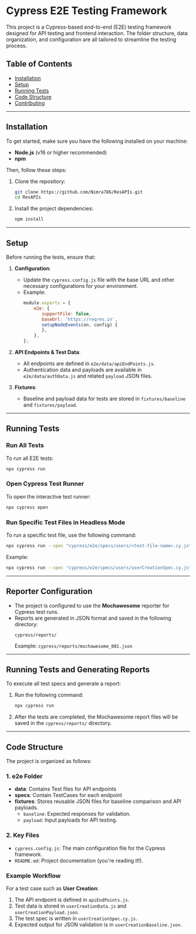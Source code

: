 # Cypress E2E Testing Framework

This project is a Cypress-based end-to-end (E2E) testing framework designed for API testing and frontend interaction. The folder structure, data organization, and configuration are all tailored to streamline the testing process.

## Table of Contents

- [Installation](#installation)
- [Setup](#setup)
- [Running Tests](#running-tests)
- [Code Structure](#code-structure)
- [Contributing](#contributing)

---

## Installation

To get started, make sure you have the following installed on your machine:

- **Node.js** (v16 or higher recommended)
- **npm**

Then, follow these steps:

1. Clone the repository:
   ```bash
   git clone https://github.com/Nimra786/ResAPIs.git
   cd ResAPIs
   ```

2. Install the project dependencies:
   ```bash
   npm install
   ```
---

## Setup

Before running the tests, ensure that:

1. **Configuration**:
   - Update the `cypress.config.js` file with the base URL and other necessary configurations for your environment.
   - Example:
     ```javascript
     module.exports = {
         e2e: {
            supportFile: false,
            baseUrl: 'https://reqres.in',
            setupNodeEvents(on, config) {
            },
         },
     };
     ```

2. **API Endpoints & Test Data**:
   - All endpoints are defined in `e2e/data/apiEndPoints.js`.
   - Authentication data and payloads are available in `e2e/data/authData.js` and related `payload` JSON files.

3. **Fixtures**:
   - Baseline and payload data for tests are stored in `fixtures/baseline` and `fixtures/payload`.

---

## Running Tests

### Run All Tests
To run all E2E tests:
```bash
npx cypress run
```

### Open Cypress Test Runner
To open the interactive test runner:
```bash
npx cypress open
```

### Run Specific Test Files in Headless Mode
To run a specific test file, use the following command:
```bash
npx cypress run --spec "cypress/e2e/specs/users/<test-file-name>.cy.js"
```

Example:
```bash
npx cypress run --spec "cypress/e2e/specs/users/userCreationSpec.cy.js"
```

---

## Reporter Configuration

- The project is configured to use the **Mochawesome** reporter for Cypress test runs.
- Reports are generated in JSON format and saved in the following directory:
  ```
  cypress/reports/
  ```
  Example: `cypress/reports/mochawesome_001.json`

---

## Running Tests and Generating Reports

To execute all test specs and generate a report:

1. Run the following command:
   ```bash
   npx cypress run
   ```

2. After the tests are completed, the Mochawesome report files will be saved in the `cypress/reports/` directory.

---

## Code Structure

The project is organized as follows:

### 1. **e2e Folder**
   - **data**: Contains Test files for API endpoints
   - **specs**: Contain TestCases for each endpoint
   - **fixtures**: Stores reusable JSON files for baseline comparison and API payloads.
     - `baseline`: Expected responses for validation.
     - `payload`: Input payloads for API testing.

### 2. **Key Files**
   - `cypress.config.js`: The main configuration file for the Cypress framework.
   - `README.md`: Project documentation (you're reading it!).

### Example Workflow
For a test case such as **User Creation**:
1. The API endpoint is defined in `apiEndPoints.js`.
2. Test data is stored in `userCreationData.js` and `userCreationPayload.json`.
3. The test spec is written in `userCreationSpec.cy.js`.
4. Expected output for JSON validation is in `userCreationBaseline.json`.
